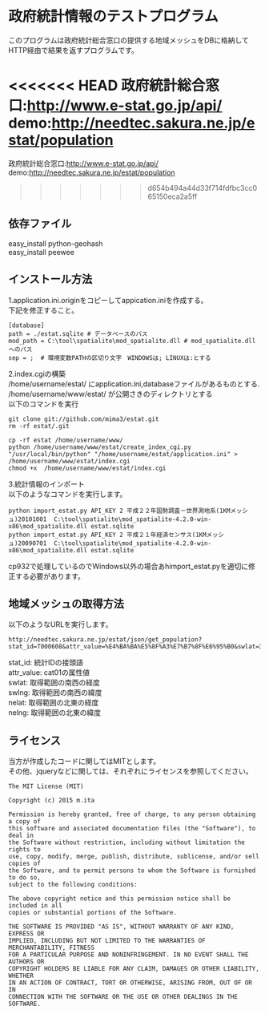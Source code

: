 政府統計情報のテストプログラム
==========
このプログラムは政府統計総合窓口の提供する地域メッシュをDBに格納してHTTP経由で結果を返すプログラムです。  

<<<<<<< HEAD
政府統計総合窓口:http://www.e-stat.go.jp/api/  
demo:http://needtec.sakura.ne.jp/estat/population  
=======
政府統計総合窓口:http://www.e-stat.go.jp/api/
demo:http://needtec.sakura.ne.jp/estat/population
>>>>>>> d654b494a44d33f714fdfbc3cc065150eca2a5ff

依存ファイル
-------------
easy_install python-geohash  
easy_install peewee  

インストール方法
-----------------
1.application.ini.originをコピーしてappication.iniを作成する。  
下記を修正すること。  

    [database]
    path = ./estat.sqlite # データべースのパス
    mod_path = C:\tool\spatialite\mod_spatialite.dll # mod_spatialite.dllへのパス
    sep = ;  # 環境変数PATHの区切り文字　WINDOWSは; LINUXは:とする

2.index.cgiの構築  
/home/username/estat/ にapplication.ini,databaseファイルがあるものとする.  
/home/username/www/estat/ が公開さきのディレクトリとする  
以下のコマンドを実行

    git clone git://github.com/mima3/estat.git 
    rm -rf estat/.git

    cp -rf estat /home/username/www/
    python /home/username/www/estat/create_index_cgi.py "/usr/local/bin/python" "/home/username/estat/application.ini" > /home/username/www/estat/index.cgi
    chmod +x  /home/username/www/estat/index.cgi

3.統計情報のインポート  
以下のようなコマンドを実行します。  

    python import_estat.py API_KEY 2 平成２２年国勢調査－世界測地系(1KMメッシュ)20101001  C:\tool\spatialite\mod_spatialite-4.2.0-win-x86\mod_spatialite.dll estat.sqlite
    python import_estat.py API_KEY 2 平成２１年経済センサス(1KMメッシュ)20090701  C:\tool\spatialite\mod_spatialite-4.2.0-win-x86\mod_spatialite.dll estat.sqlite

cp932で処理しているのでWindows以外の場合あhimport_estat.pyを適切に修正する必要があります。  


地域メッシュの取得方法
--------------------
以下のようなURLを実行します。

    http://needtec.sakura.ne.jp/estat/json/get_population?stat_id=T000608&attr_value=%E4%BA%BA%E5%8F%A3%E7%B7%8F%E6%95%B0&swlat=35.503426100823496&swlng=139.53192492382811&nelat=35.83811583873688&nelng=140.08124133007811

stat_id: 統計IDの接頭語  
attr_value: cat01の属性値  
swlat: 取得範囲の南西の経度  
swlng: 取得範囲の南西の緯度  
nelat: 取得範囲の北東の経度  
nelng: 取得範囲の北東の緯度  

ライセンス
-------------
当方が作成したコードに関してはMITとします。  
その他、jqueryなどに関しては、それぞれにライセンスを参照してください。

    The MIT License (MIT)

    Copyright (c) 2015 m.ita

    Permission is hereby granted, free of charge, to any person obtaining a copy of
    this software and associated documentation files (the "Software"), to deal in
    the Software without restriction, including without limitation the rights to
    use, copy, modify, merge, publish, distribute, sublicense, and/or sell copies of
    the Software, and to permit persons to whom the Software is furnished to do so,
    subject to the following conditions:

    The above copyright notice and this permission notice shall be included in all
    copies or substantial portions of the Software.

    THE SOFTWARE IS PROVIDED "AS IS", WITHOUT WARRANTY OF ANY KIND, EXPRESS OR
    IMPLIED, INCLUDING BUT NOT LIMITED TO THE WARRANTIES OF MERCHANTABILITY, FITNESS
    FOR A PARTICULAR PURPOSE AND NONINFRINGEMENT. IN NO EVENT SHALL THE AUTHORS OR
    COPYRIGHT HOLDERS BE LIABLE FOR ANY CLAIM, DAMAGES OR OTHER LIABILITY, WHETHER
    IN AN ACTION OF CONTRACT, TORT OR OTHERWISE, ARISING FROM, OUT OF OR IN
    CONNECTION WITH THE SOFTWARE OR THE USE OR OTHER DEALINGS IN THE SOFTWARE.


